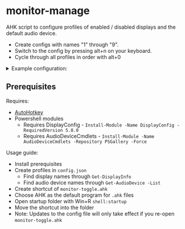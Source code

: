 # monitor-manage

AHK script to configure profiles of enabled / disabled displays and the default audio device. 

- Create configs with names "1" through "9".
- Switch to the config by pressing alt+n on your keyboard.
- Cycle through all profiles in order with alt+0

<details>
  <summary>Example configuration:</summary>
  
```json
{
  "1": {
    "audio": "Speakers (5- ODAC-revB USB DAC)",
    "activeDisplays": [
      "AW2725DF"
    ],
    "disableDisplays": [
      "LG TV SSCR2"
    ]
  },
  "2": {
    "audio": "Speakers (5- ODAC-revB USB DAC)",
    "activeDisplays": [
      "AW2725DF",
      "LG TV SSCR2"
    ],
    "disableDisplays": []
  },
  "3": {
    "audio": "LG TV SSCR2 (NVIDIA High Definition Audio)",
    "activeDisplays": [
      "AW2725DF",
      "LG TV SSCR2"
    ],
    "disableDisplays": []
  },
  "4": {
    "audio": "LG TV SSCR2 (NVIDIA High Definition Audio)",
    "activeDisplays": [
      "LG TV SSCR2"
    ],
    "disableDisplays": [
      "AW2725DF"
    ]
  }
}
```
</details>
   
## Prerequisites
Requires:
- [AutoHotkey](https://www.autohotkey.com/download/)
- Powershell modules
  - Requires DisplayConfig - `Install-Module -Name DisplayConfig -RequiredVersion 5.0.0`
  - Requires AudioDeviceCmdlets - `Install-Module -Name AudioDeviceCmdlets -Repository PSGallery -Force`

Usage guide:
- Install prerequisites
- Create profiles in `config.json`
  - Find display names through `Get-DisplayInfo`
  - Find audio device names through `Get-AudioDevice -List`
- Create shortcut of `monitor-toggle.ahk`
- Choose AHK as the default program for `.ahk` files
- Open startup folder with Win+R `shell:startup`
- Move the shortcut into the folder
- Note: Updates to the config file will only take effect if you re-open `monitor-toggle.ahk`
